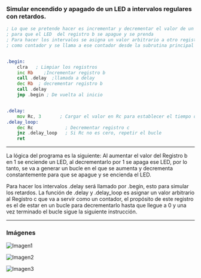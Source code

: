 ### Simular encendido y apagado de un LED a intervalos regulares con retardos.

```asm
; Lo que se pretende hacer es incrementar y decrementar el valor de un registro
; para que el LED  del registro b se apague y se prenda
; Para hacer los intervalos se asigna un valor arbitrario a otro registro que sirve
; como contador y se llama a ese contador desde la subrutina principal


.begin:
    clra   ; Limpiar los registros
    inc Rb    ;Incrementar registro b
    call .delay  ;llamada a delay
    dec Rb  ; decrementar registro b
    call .delay
    jmp .begin ; De vuelta al inicio


.delay:
    mov Rc, 3       ; Cargar el valor en Rc para establecer el tiempo del intervalo
.delay_loop:
    dec Rc            ; Decrementar registro c
    jnz .delay_loop   ; Si Rc no es cero, repetir el bucle
    ret
```
------------------------------------------------------------------------------------------

La lógica del programa es la siguiente:
Al aumentar el valor del Registro b en 1 se enciende un LED, al decrementarlo por 1 se apaga ese LED, por lo tanto, se va a generar
un bucle en el que se aumenta y decrementa constantemente para que se apague y se encienda el LED.

Para hacer los intervalos .delay será llamado por .begin, esto para simular los retardos.
La función de .delay y .delay_loop es asignar un valor arbitrario al Registro c que va a servir como un contador, el propósito de este registro
es el de estar en un bucle para decrementarlo hasta que llegue a 0 y una vez terminado el bucle sigue la siguiente instrucción. 



------------------------------------------------------------------------------------------
### Imágenes


![Imagen1](https://github.com/user-attachments/assets/7695d0a4-ae61-4142-9bbb-24f6a9494719)


![Imagen2](https://github.com/user-attachments/assets/1468c7ee-a433-43f2-b85d-aa414e8a5d4c)


![Imagen3](https://github.com/user-attachments/assets/c7b09ca3-6dcf-4c3a-96d8-b1f8607ce59a)

